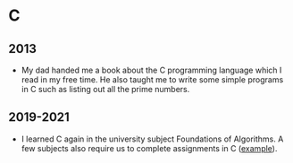 # C

## 2013
- My dad handed me a book about the C programming language which I read in my free time. He also taught me to write some simple programs in C such as listing out all the prime numbers.

## 2019-2021
- I learned C again in the university subject Foundations of Algorithms. A few subjects also require us to complete assignments in C ([example](../works/process-scheduler.md)).
